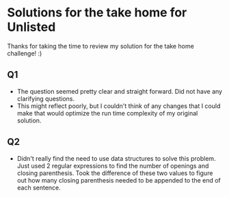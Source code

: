 # Solutions for the take home for Unlisted

Thanks for taking the time to review my solution for the take home challenge! :)

## Q1

- The question seemed pretty clear and straight forward. Did not have any clarifying questions.
- This might reflect poorly, but I couldn't think of any changes that I could make that would optimize the run time complexity of my original solution.

## Q2

- Didn't really find the need to use data structures to solve this problem. Just used 2 regular expressions to find the number of openings and closing parenthesis. Took the difference of these two values to figure out how many closing parenthesis needed to be appended to the end of each sentence.